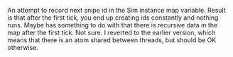 An attempt to record next snipe id in the Sim instance map variable.
Result is that after the first tick, you end up creating ids
constantly and nothing runs.  Maybe has something to do with that
there is recursive data in the map after the first tick.
Not sure.  I reverted to the earlier version, which means that there
is an atom shared between threads, but should be OK otherwise.
